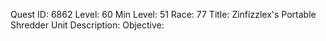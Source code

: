 Quest ID: 6862
Level: 60
Min Level: 51
Race: 77
Title: Zinfizzlex's Portable Shredder Unit
Description: 
Objective: 
